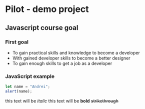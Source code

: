# Pilot - demo project

## Javascript course goal

### First goal

- To gain practical skills and knowledge to become a developer
- With gained developer skills to become a better designer
- To gain enough skills to get a job as a developer

### JavaScript example

```js
let name = "Andrei";
alert(name);
```

this text will be _italic_
this text will be **bold**
~~strikethrough~~
